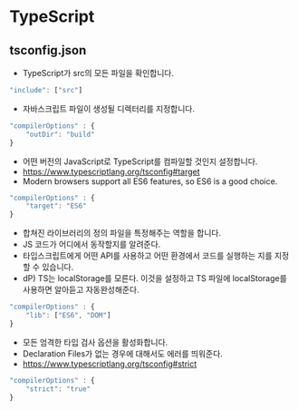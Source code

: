# TypeScript

## tsconfig.json

* TypeScript가 src의 모든 파일을 확인합니다.
```javascript
"include": ["src"]
```

* 자바스크립트 파일이 생성될 디렉터리를 지정합니다.
```javascript
"compilerOptions" : {
    "outDir": "build"
}
```

* 어떤 버전의 JavaScript로 TypeScript를 컴파일할 것인지 설정합니다.
* https://www.typescriptlang.org/tsconfig#target
* Modern browsers support all ES6 features, so ES6 is a good choice.
```javascript
"compilerOptions" : {
    "target": "ES6"
}
```

* 합쳐진 라이브러리의 정의 파일을 특정해주는 역할을 합니다.
* JS 코드가 어디에서 동작할지를 알려준다.
* 타입스크립트에게 어떤 API를 사용하고 어떤 환경에서 코드를 실행하는 지를 지정할 수 있습니다.
* dP) TS는 localStorage를 모른다. 이것을 설정하고 TS 파일에 localStorage를 사용하면 알아듣고 자동완성해준다.
```javascript
"compilerOptions" : {
    "lib": ["ES6", "DOM"]
}
```

* 모든 엄격한 타입 검사 옵션을 활성화합니다.
* Declaration Files가 없는 경우에 대해서도 에러를 띄워준다.
* https://www.typescriptlang.org/tsconfig#strict
```javascript
"compilerOptions" : {
    "strict": "true"
}
```